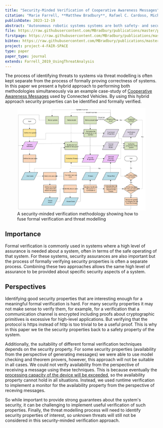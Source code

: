 ```yaml
---
title: "Security-Minded Verification of Cooperative Awareness Messages"
citation: "Marie Farrell, **Matthew Bradbury**, Rafael C. Cardoso, Michael Fisher, Louise A. Dennis, Clare Dixon, Al Tariq Sheik, Hu Yuan, and Carsten Maple. Security-Minded Verification of Cooperative Awareness Messages. *IEEE Transactions on Dependable and Secure Computing*, pages 18, December 2023. [doi:10.1109/TDSC.2023.3345543](https://doi.org/10.1109/TDSC.2023.3345543)."
publishDate: 2023-12-19
abstract: "Autonomous robotic systems systems are both safety- and security-critical, since a breach in system security may impact safety. In such critical systems, formal verification is used to model the system and verify that it obeys specific functional and safety properties. Independently, threat modelling is used to analyse and manage the cyber security threats that such systems may encounter. Both verification and threat analysis serve the purpose of ensuring that the system will be reliable, albeit from differing perspectives. In prior work, we argued that these analyses should be used to inform one another and, in this paper, we extend our previously defined methodology for security-minded verification by incorporating runtime verification. To illustrate our approach, we analyse an algorithm for sending Cooperative Awareness Messages between autonomous vehicles. Our analysis centres on identifying STRIDE security threats. We show how these can be formalised, and subsequently verified, using a combination of formal tools for static aspects, namely Promela/SPIN and Dafny, and generate runtime monitors for dynamic verification. Our approach allows us to focus our verification effort on those security properties that are particularly important and to consider safety and security in tandem, both statically and at runtime."
file: https://raw.githubusercontent.com/MBradbury/publications/master/papers/TDSC2023.pdf
firstpage: https://raw.githubusercontent.com/MBradbury/publications/master/firstpages/TDSC2023.svg
bibtex: https://raw.githubusercontent.com/MBradbury/publications/master/bibtex/Farrell_2023_SecurityMindedVerification.bib
project: project-4-FAIR-SPACE
type: paper
paper_type: journal
extends: Farrell_2019_UsingThreatAnalysis
---
```


The process of identifying threats to systems via threat modelling is often kept separate from the process of formally proving correctness of systems. In this paper we present a hybrid approach to performing both methodologies simultaneously via an example case-study of [Cooperative Awareness Messages](https://www.etsi.org/deliver/etsi_en/302600_302699/30263702/01.04.01_60/en_30263702v010401p.pdf) used by Connected Vehicles. By using this hybrid approach security properties can be identified and formally verified.

<!-- readmore -->

<figure class="threequarters">
    <img src="/images/goodsecver.svg" alt="Flow diagram showing actions taken in threat modelling and formal verification working together to produce a verified secure system" class="align-center" />
    <figcaption class="align-center">
    A security-minded verification methodology showing how to fuse formal verification and threat modelling
    </figcaption>
</figure>

## Importance

Formal verification is commonly used in systems where a high level of assurance is needed about a system, often in terms of the safe operating of that system. For these systems, security assurances are also important but the process of formally verifying security properties is often a separate process. Combining these two approaches allows the same high level of assurance to be provided about specific security aspects of a system.

## Perspectives

Identifying good security properties that are interesting enough for a meaningful formal verification is hard. For many security properties it may not make sense to verify them, for example, for a verification that a communication channel is encrypted including proofs about cryptographic primitives is excessive for high-level applications. But verifying that the protocol is https instead of http is too trivial to be a useful proof. This is why in this paper we tie the security properties back to a safety property of the system.

Additionally, the suitability of different formal verification techniques depends on the security property. For some security properties (availability from the perspective of generating messages) we were able to use model checking and theorem provers, however, this approach will not be suitable in all cases. We could not verify availability from the perspective of receiving a message using these techniques. This is because eventually the [processing capacity of the device will be exceeded](https://raw.githubusercontent.com/MBradbury/publications/master/papers/IoT_TRaM_Report.pdf), so the availability property cannot hold in all situations. Instead, we used runtime verification to implement a monitor for the availability property from the perspective of receving messages.

So while important to provide strong guarantees about the system's security, it can be challenging to implement useful verification of such properties. Finally, the threat modelling process will need to identify security properties of interest, so unknown threats will still not be considered in this security-minded verification approach.
